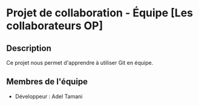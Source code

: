 # Projet de collaboration - Équipe [Les collaborateurs OP]
## Description
Ce projet nous permet d'apprendre à utiliser Git en équipe.

## Membres de l'équipe
- Développeur : Adel Tamani

